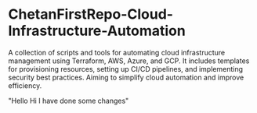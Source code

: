 # ChetanFirstRepo-Cloud-Infrastructure-Automation
A collection of scripts and tools for automating cloud infrastructure management using Terraform, AWS, Azure, and GCP. It includes templates for provisioning resources, setting up CI/CD pipelines, and implementing security best practices. Aiming to simplify cloud automation and improve efficiency.

"Hello Hi I have done some changes"